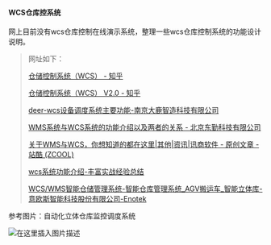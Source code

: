#### WCS仓库控系统

网上目前没有wcs仓库控制在线演示系统，整理一些wcs仓库控制系统的功能设计说明。

> 网址如下：
>
> [仓储控制系统（WCS） - 知乎](https://zhuanlan.zhihu.com/p/157752353)
>
> [仓储控制系统（WCS） V2.0 - 知乎](https://zhuanlan.zhihu.com/p/380530508)
>
> [deer-wcs设备调度系统主要功能-南京大鹿智造科技有限公司](https://www.wmswcs.com/article-detail/NoR4YjOB)
>
> [WMS系统与WCS系统的功能介绍以及两者的关系 - 北京东勤科技有限公司](http://www.donking-ch.com/zh/articledetail.aspx?detailid=72)
>
> [关于WMS与WCS，你想知道的都在这里|其他|资讯|讯商软件 - 原创文章 - 站酷 (ZCOOL)](https://www.zcool.com.cn/article/ZMTI0OTQxNg==.html)
>
> [wcs系统功能介绍-丰富实战经验总结](https://www.wmswcs.com/article-detail/BPAdQEEN)
>
> [WCS/WMS智能仓储管理系统-智能仓库管理系统_AGV搬运车_智能立体库-意欧斯智能科技股份有限公司-Enotek](http://www.eoslift.cn/Cn/Index/pageView/catid/4/id/13.html)

参考图片：自动化立体仓库监控调度系统

![在这里插入图片描述](https://img-blog.csdnimg.cn/f03235082be94186bb0509ed7c2ec0a3.png?x-oss-process=image/watermark,type_d3F5LXplbmhlaQ,shadow_50,text_Q1NETiBA5L2g5ru06aOO,size_20,color_FFFFFF,t_70,g_se,x_16)
